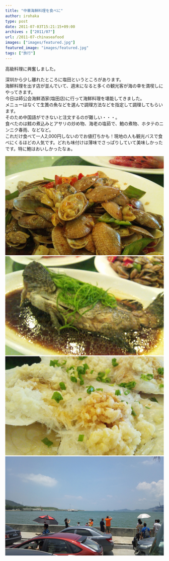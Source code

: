 ```yaml
---
title: "中華海鮮料理を食べに"
author: irohaka
type: post
date: 2011-07-03T15:21:15+09:00
archives : ["2011/07"]
url: /2011-07-chinaseafood
images: ["images/featured.jpg"]
featured_image: "images/featured.jpg"
tags: ["旅行"]
---
```


高級料理に興奮しました。<!--more-->


深圳から少し離れたところに塩田というところがあります。  
海鮮料理を出す店が並んでいて、週末になると多くの観光客が海の幸を満喫しにやってきます。  
今日は師公会海鮮酒家(塩田店)に行って海鮮料理を堪能してきました。  
メニューはなくて生簀の魚などを選んで調理方法などを指定して調理してもらいます。  
そのため中国語ができないと注文するのが難しい・・・。  
食べたのは鱈の煮込みとアサリの炒め物、海老の塩茹で、鮑の煮物、ホタテのニンニク春雨、などなど。  
これだけ食べて一人2,000円しないのでお値打ちかも！現地の人も観光バスで食べにくるほどの人気です。どれも味付けは薄味でさっぱりしていて美味しかったです。特に鮑はおいしかったなぁ。  


![アサリの炒め物](images/2011-0703-01.jpg)
![鱈の煮込み](images/2011-0703-02.jpg)
![ホタテのニンニク春雨](images/2011-0703-03.jpg)
![お店の目の前は海](images/2011-0703-04.jpg)

